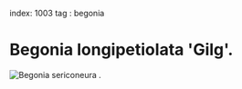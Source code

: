 index: 1003
tag : begonia

# Begonia longipetiolata 'Gilg'.

![Begonia sericoneura](images/begonia-longipetiolata-gilg.jpg)
.


